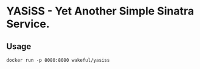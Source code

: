 # YASiSS - Yet Another Simple Sinatra Service.

## Usage
```
docker run -p 8080:8080 wakeful/yasiss
```


